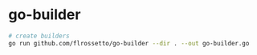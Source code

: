 # go-builder

```bash
# create builders
go run github.com/flrossetto/go-builder --dir . --out go-builder.go
```

